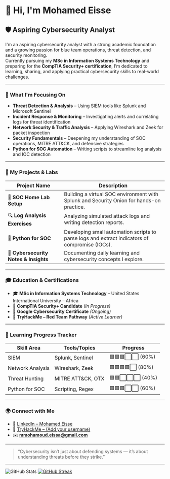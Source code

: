 # 👋 Hi, I'm Mohamed Eisse  

## 🛡️ Aspiring Cybersecurity Analyst  
I'm an aspiring cybersecurity analyst with a strong academic foundation and a growing passion for blue team operations, threat detection, and security monitoring.  
Currently pursuing my **MSc in Information Systems Technology** and preparing for the **CompTIA Security+ certification**, I’m dedicated to learning, sharing, and applying practical cybersecurity skills to real-world challenges.  

---

### 🎯 What I'm Focusing On
- **Threat Detection & Analysis** – Using SIEM tools like Splunk and Microsoft Sentinel  
- **Incident Response & Monitoring** – Investigating alerts and correlating logs for threat identification  
- **Network Security & Traffic Analysis** – Applying Wireshark and Zeek for packet inspection  
- **Security Fundamentals** – Deepening my understanding of SOC operations, MITRE ATT&CK, and defensive strategies  
- **Python for SOC Automation** – Writing scripts to streamline log analysis and IOC detection  

---

### 💼 My Projects & Labs
| Project Name | Description |
|---------------|-------------|
| 🧿 **SOC Home Lab Setup** | Building a virtual SOC environment with Splunk and Security Onion for hands-on practice. |
| 🔍 **Log Analysis Exercises** | Analyzing simulated attack logs and writing detection reports. |
| 🐍 **Python for SOC** | Developing small automation scripts to parse logs and extract indicators of compromise (IOCs). |
| 📘 **Cybersecurity Notes & Insights** | Documenting daily learning and cybersecurity concepts I explore. |

---

### 🎓 Education & Certifications
- 🎓 **MSc in Information Systems Technology** – United States International University – Africa  
- 🧠 **CompTIA Security+ Candidate** *(In Progress)*  
- 🎯 **Google Cybersecurity Certificate** *(Ongoing)*  
- 🧩 **TryHackMe – Red Team Pathway** *(Active Learner)*  

---

### 🧠 Learning Progress Tracker
| Skill Area | Tools/Topics | Progress |
|-------------|---------------|-----------|
| SIEM | Splunk, Sentinel | 🟩🟩🟩⬜⬜ (60%) |
| Network Analysis | Wireshark, Zeek | 🟩🟩🟩🟩⬜ (80%) |
| Threat Hunting | MITRE ATT&CK, OTX | 🟩🟩⬜⬜⬜ (40%) |
| Python for SOC | Scripting, Regex | 🟩🟩🟩⬜⬜ (60%) |

---

### 🌍 Connect with Me
- 💼 [LinkedIn – Mohamed Eisse](https://linkedin.com/in/mohamedeisse)  
- 🧠 [TryHackMe – (Add your username)](https://tryhackme.com/p/mmohamoud.eissa)  
- ✉️ **mmohamoud.eissa@gmail.com**  

---

> “Cybersecurity isn’t just about defending systems — it’s about understanding threats before they strike.”  

---

![GitHub Stats](https://github-readme-stats.vercel.app/api?username=MohamedEisse&show_icons=true&theme=radical)
[![GitHub Streak](https://streak-stats.demolab.com?user=MohamedEisse&theme=dark&hide_border=true)](https://git.io/streak-stats)
